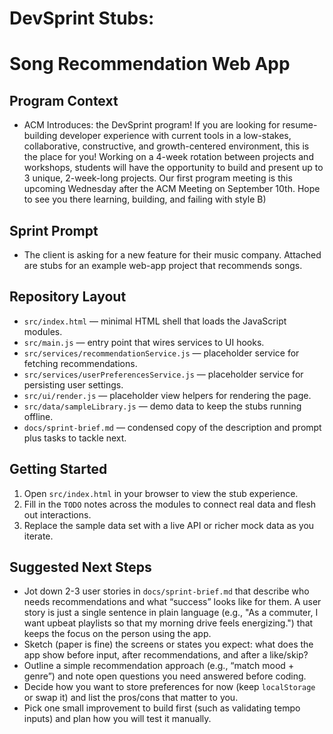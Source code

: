 # DevSprint Stubs:
# Song Recommendation Web App

## Program Context
- ACM Introduces: the DevSprint program! If you are looking for resume-building developer experience with current tools in a low-stakes, collaborative, constructive, and growth-centered environment, this is the place for you! Working on a 4-week rotation between projects and workshops, students will have the opportunity to build and present up to 3 unique, 2-week-long projects. Our first program meeting is this upcoming Wednesday after the ACM Meeting on September 10th. Hope to see you there learning, building, and failing with style B)

## Sprint Prompt
- The client is asking for a new feature for their music company. Attached are stubs for an example web-app project that recommends songs.

## Repository Layout
- `src/index.html` — minimal HTML shell that loads the JavaScript modules.
- `src/main.js` — entry point that wires services to UI hooks.
- `src/services/recommendationService.js` — placeholder service for fetching recommendations.
- `src/services/userPreferencesService.js` — placeholder service for persisting user settings.
- `src/ui/render.js` — placeholder view helpers for rendering the page.
- `src/data/sampleLibrary.js` — demo data to keep the stubs running offline.
- `docs/sprint-brief.md` — condensed copy of the description and prompt plus tasks to tackle next.

## Getting Started
1. Open `src/index.html` in your browser to view the stub experience.
2. Fill in the `TODO` notes across the modules to connect real data and flesh out interactions.
3. Replace the sample data set with a live API or richer mock data as you iterate.

## Suggested Next Steps
- Jot down 2-3 user stories in `docs/sprint-brief.md` that describe who needs recommendations and what “success” looks like for them. A user story is just a single sentence in plain language (e.g., "As a commuter, I want upbeat playlists so that my morning drive feels energizing.") that keeps the focus on the person using the app.
- Sketch (paper is fine) the screens or states you expect: what does the app show before input, after recommendations, and after a like/skip?
- Outline a simple recommendation approach (e.g., “match mood + genre”) and note open questions you need answered before coding.
- Decide how you want to store preferences for now (keep `localStorage` or swap it) and list the pros/cons that matter to you.
- Pick one small improvement to build first (such as validating tempo inputs) and plan how you will test it manually.
